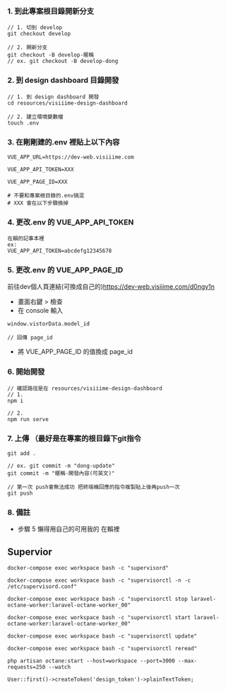 ### 1. 到此專案根目錄開新分支
```
// 1. 切到 develop
git checkout develop

// 2. 開新分支
git checkout -B develop-暱稱
// ex. git checkout -B develop-dong

```

### 2. 到 design dashboard 目錄開發
```
// 1. 到 design dashboard 開發
cd resources/visiiime-design-dashboard

// 2. 建立環境變數檔
touch .env

```

### 3. 在剛剛建的.env 裡貼上以下內容
```
VUE_APP_URL=https://dev-web.visiiime.com

VUE_APP_API_TOKEN=XXX

VUE_APP_PAGE_ID=XXX

# 不要和專案根目錄的.env搞混
# XXX 會在以下步驟換掉
```

### 4. 更改.env 的 VUE_APP_API_TOKEN
```
在賴的記事本裡
ex:
VUE_APP_API_TOKEN=abcdefg12345678

```

### 5. 更改.env 的 VUE_APP_PAGE_ID
前往dev個人頁連結(可換成自己的)<a href="https://dev-web.visiiime.com/d0ngy1n" target="_blank">https://dev-web.visiiime.com/d0ngy1n</a>
- 畫面右鍵 > 檢查
- 在 console 輸入 
```
window.vistorData.model_id

// 回傳 page_id
```
- 將 VUE_APP_PAGE_ID 的值換成 page_id

### 6. 開始開發
```
// 確認路徑是在 resources/visiiime-design-dashboard
// 1.
npm i

// 2.
npm run serve
```

### 7. 上傳 （最好是在專案的根目錄下git指令
```
git add .

// ex. git commit -m "dong-update"
git commit -m "暱稱-開發內容(可英文)"

// 第一次 push會無法成功 把終端機回應的指令複製貼上後再push一次
git push

```

### 8. 備註
- 步驟 5 懶得用自己的可用我的 在賴裡

## Supervior
```
docker-compose exec workspace bash -c "supervisord"

docker-compose exec workspace bash -c "supervisorctl -n -c /etc/supervisord.conf"

docker-compose exec workspace bash -c "supervisorctl stop laravel-octane-worker:laravel-octane-worker_00"

docker-compose exec workspace bash -c "supervisorctl start laravel-octane-worker:laravel-octane-worker_00"

docker-compose exec workspace bash -c "supervisorctl update"

docker-compose exec workspace bash -c "supervisorctl reread"

php artisan octane:start --host=workspace --port=3000 --max-requests=250 --watch

User::first()->createToken('design_token')->plainTextToken;
```
